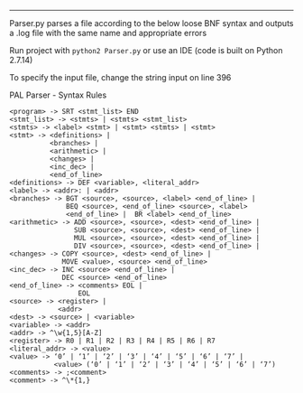 ************
Parser.py parses a file according to the below loose BNF syntax
and outputs a .log file with the same name and appropriate errors

Run project with `python2 Parser.py` or use an IDE (code is built on Python 2.7.14)

To specify the input file, change the string input on line 396

PAL Parser - Syntax Rules

```
<program> -> SRT <stmt_list> END
<stmt_list> -> <stmts> | <stmts> <stmt_list>
<stmts> -> <label> <stmt> | <stmt> <stmts> | <stmt>
<stmt> -> <definitions> |
          <branches> |
          <arithmetic> |
          <changes> |
          <inc_dec> |
          <end_of_line>
<definitions> -> DEF <variable>, <literal_addr>
<label> -> <addr>: | <addr>
<branches> -> BGT <source>, <source>, <label> <end_of_line> |
              BEQ <source>, <end_of_line> <source>, <label>
              <end_of_line> |  BR <label> <end_of_line>
<arithmetic> -> ADD <source>, <source>, <dest> <end_of_line> |
                SUB <source>, <source>, <dest> <end_of_line> |
                MUL <source>, <source>, <dest> <end_of_line> |
                DIV <source>, <source>, <dest> <end_of_line> |
<changes> -> COPY <source>, <dest> <end_of_line> |
             MOVE <value>, <source> <end_of_line>
<inc_dec> -> INC <source> <end_of_line> |
             DEC <source> <end_of_line>
<end_of_line> -> <comments> EOL |
                 EOL
<source> -> <register> |
            <addr>
<dest> -> <source> | <variable>
<variable> -> <addr>
<addr> -> ^\w{1,5}[A-Z]
<register> -> R0 | R1 | R2 | R3 | R4 | R5 | R6 | R7
<literal_addr> -> <value>
<value> -> ‘0’ | ‘1’ | ‘2’ | ‘3’ | ‘4’ | ‘5’ | ‘6’ | ‘7’ |
           <value> (‘0’ | ‘1’ | ‘2’ | ‘3’ | ‘4’ | ‘5’ | ‘6’ | ‘7’)
<comments> -> ;<comment>
<comment> -> ^\*{1,}
```